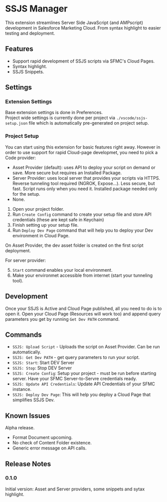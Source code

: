 # SSJS Manager

This extension streamlines Server Side JavaScript (and AMPscript) development in Salesforce Marketing Cloud.
From syntax highlight to easier testing  and deployment.

## Features

- Support rapid development of SSJS scripts via SFMC's Cloud Pages.
- Syntax highlight.
- SSJS Snippets.

## Settings

### Extension Settings

Base extension settings is done in Preferences.  
Project wide settings is currently done per project via `./vscode/ssjs-setup.json` file which is automatically pre-generated on project setup.

### Project Setup

You can start using this extension for basic features right away. However in order to use support for rapid Cloud-page developmet, you need to pick a Code provider:

- Asset Provider (default): uses API to deploy your script on demand or save. More secure but requires an Installed Package.
- Server Provider: uses local server that provides your scripts via HTTPS. Reverse tunneling tool required (NGROK, Expose...). Less secure, but fast. Script runs only when you need it. Installed package needed only for the setup.
- None.

1) Open your project folder.
2) Run `Create Config` command to create your setup file and store API credentials (these are kept safe in Keychain)
3) Finish setting up your setup file.
4) Run `Deploy Dev Page` command that will help you to deploy your Dev environment in Cloud Page.

On Asset Provider, the dev asset folder is created on the first script deployment.

For server provider:

5) `Start` command enables your local environment.
6) Make your environmet accessible from internet (start your tunneling tool).

## Development

Once your SSJS is Active and Cloud Page published, all you need to do is to open it. Open your Cloud Page (Resources will work too) and append query parameters you get by running `Get Dev PATH` command.

## Commands

- `SSJS: Upload Script` - Uploads the script on Asset Provider. Can be run automatically.
- `SSJS: Get Dev PATH` - get query parameters to run your script.
- `SSJS: Start`: Start DEV Server
- `SSJS: Stop`: Stop DEV Server
- `SSJS: Create Config`: Setup your project - must be run before starting server. Have your SFMC Server-to-Servre credentials ready.
- `SSJS: Update API Credentials`: Update API Credentials of your SFMC instance.
- `SSJS: Deploy Dev Page`: This will help you deploy a Cloud Page that simplifies SSJS Dev.

## Known Issues

Alpha release.

- Format Document upcoming.
- No check of Content Folder existence.
- Generic error message on API calls.

## Release Notes

### 0.1.0
Initial version: Asset and Server providers, some snippets and sytax highlight.
